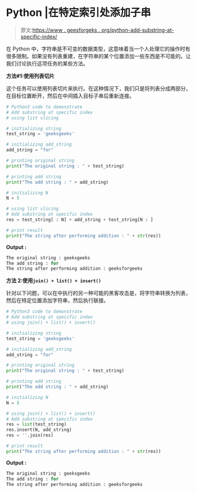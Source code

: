 # Python |在特定索引处添加子串

> 原文:[https://www . geesforgeks . org/python-add-substring-at-specific-index/](https://www.geeksforgeeks.org/python-add-substring-at-specific-index/)

在 Python 中，字符串是不可变的数据类型，这意味着当一个人处理它的操作时有很多限制。如果没有列表重建，在字符串的某个位置添加一些东西是不可能的。让我们讨论执行这项任务的某些方法。

**方法#1:使用列表切片**

这个任务可以使用列表切片来执行。在这种情况下，我们只是将列表分成两部分，在目标位置断开，然后在中间插入目标子串后重新连接。

```py
# Python3 code to demonstrate
# Add substring at specific index
# using list slicing

# initializing string
test_string = 'geeksgeeks'

# initializing add_string
add_string = "for"

# printing original string  
print("The original string : " + test_string)

# printing add string  
print("The add string : " + add_string)

# initializing N 
N = 5

# using list slicing
# Add substring at specific index 
res = test_string[ : N] + add_string + test_string[N : ]

# print result
print("The string after performing addition : " + str(res))
```

**Output :**

```py
The original string : geeksgeeks
The add string : for
The string after performing addition : geeksforgeeks

```

**方法 2:使用`join() + list() + insert()`**

针对以下问题，可以在中执行的另一种可能的黑客攻击是，将字符串转换为列表，然后在特定位置添加字符串，然后执行联接。

```py
# Python3 code to demonstrate
# Add substring at specific index
# using join() + list() + insert()

# initializing string
test_string = 'geeksgeeks'

# initializing add_string
add_string = "for"

# printing original string  
print("The original string : " + test_string)

# printing add string  
print("The add string : " + add_string)

# initializing N 
N = 5

# using join() + list() + insert()
# Add substring at specific index 
res = list(test_string)
res.insert(N, add_string)
res = ''.join(res)

# print result
print("The string after performing addition : " + str(res))
```

**Output :**

```py
The original string : geeksgeeks
The add string : for
The string after performing addition : geeksforgeeks

```